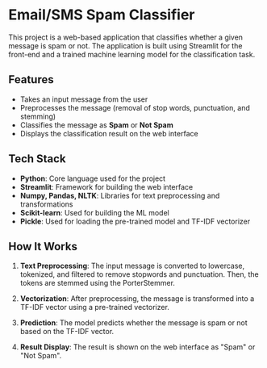 # Email/SMS Spam Classifier

This project is a web-based application that classifies whether a given message is spam or not. The application is built using Streamlit for the front-end and a trained machine learning model for the classification task.

## Features

- Takes an input message from the user
- Preprocesses the message (removal of stop words, punctuation, and stemming)
- Classifies the message as **Spam** or **Not Spam**
- Displays the classification result on the web interface

## Tech Stack

- **Python**: Core language used for the project
- **Streamlit**: Framework for building the web interface
- **Numpy, Pandas, NLTK**: Libraries for text preprocessing and transformations
- **Scikit-learn**: Used for building the ML model
- **Pickle**: Used for loading the pre-trained model and TF-IDF vectorizer

## How It Works

1. **Text Preprocessing**: The input message is converted to lowercase, tokenized, and filtered to remove stopwords and punctuation. Then, the tokens are stemmed using the PorterStemmer.
   
2. **Vectorization**: After preprocessing, the message is transformed into a TF-IDF vector using a pre-trained vectorizer.

3. **Prediction**: The model predicts whether the message is spam or not based on the TF-IDF vector.

4. **Result Display**: The result is shown on the web interface as "Spam" or "Not Spam".

